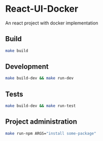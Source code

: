 # React-UI-Docker
An react project with docker implementation

## Build

```sh
make build
```

## Development

```sh
make build-dev && make run-dev
```

## Tests

```sh
make build-dev && make run-test
```

## Project administration

```sh
make run-npm ARGS="install some-package"
```
